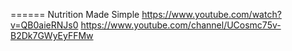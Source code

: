 ====== Nutrition Made Simple
https://www.youtube.com/watch?v=QB0aieRNJs0
https://www.youtube.com/channel/UCosmc75v-B2Dk7GWyEyFFMw
